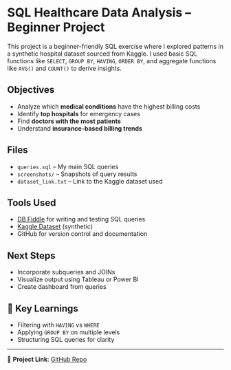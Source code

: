 # SQL Healthcare Data Analysis – Beginner Project

This project is a beginner-friendly SQL exercise where I explored patterns in a synthetic hospital dataset sourced from Kaggle. I used basic SQL functions like `SELECT`, `GROUP BY`, `HAVING`, `ORDER BY`, and aggregate functions like `AVG()` and `COUNT()` to derive insights.

## Objectives

- Analyze which **medical conditions** have the highest billing costs
- Identify **top hospitals** for emergency cases
- Find **doctors with the most patients**
- Understand **insurance-based billing trends**

## Files

- `queries.sql` – My main SQL queries
- `screenshots/` – Snapshots of query results
- `dataset_link.txt` – Link to the Kaggle dataset used

## Tools Used

- [DB Fiddle](https://www.db-fiddle.com/) for writing and testing SQL queries
- [Kaggle Dataset](https://www.kaggle.com/your-dataset-link) (synthetic)
- GitHub for version control and documentation

##  Next Steps

- Incorporate subqueries and JOINs
- Visualize output using Tableau or Power BI
- Create dashboard from queries

## 🧠 Key Learnings

- Filtering with `HAVING` vs `WHERE`
- Applying `GROUP BY` on multiple levels
- Structuring SQL queries for clarity

---
📎 **Project Link**: [GitHub Repo](https://github.com/ksankit157-max/sql-healthcare-project-beginner-)
